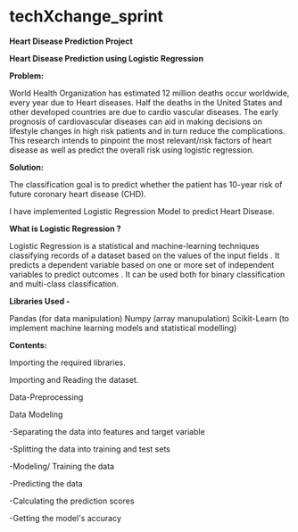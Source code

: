 # techXchange_sprint
**Heart Disease Prediction Project**

**Heart Disease Prediction using Logistic Regression**

**Problem:**

World Health Organization has estimated 12 million deaths occur worldwide, every year due to Heart diseases. Half the deaths in the United States and other developed countries are due to cardio vascular diseases. The early prognosis of cardiovascular diseases can aid in making decisions on lifestyle changes in high risk patients and in turn reduce the complications. This research intends to pinpoint the most relevant/risk factors of heart disease as well as predict the overall risk using logistic regression.

**Solution:**

The classification goal is to predict whether the patient has 10-year risk of future coronary heart disease (CHD).

I have implemented Logistic Regression Model to predict Heart Disease.

**What is Logistic Regression ?**

Logistic Regression is a statistical and machine-learning techniques classifying records of a dataset based on the values of the input fields . It predicts a dependent variable based on one or more set of independent variables to predict outcomes . It can be used both for binary classification and multi-class classification.

**Libraries Used -**

Pandas (for data manipulation)
Numpy (array manupulation)
Scikit-Learn (to implement machine learning models and statistical modelling)

**Contents:**

Importing the required libraries.

Importing and Reading the dataset.

Data-Preprocessing

Data Modeling

-Separating the data into features and target variable

-Splitting the data into training and test sets

-Modeling/ Training the data

-Predicting the data

-Calculating the prediction scores

-Getting the model's accuracy



